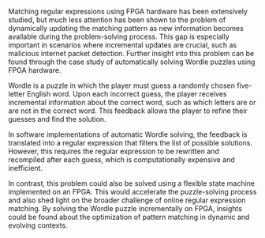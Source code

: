 Matching regular expressions using FPGA hardware has been extensively studied, but much less attention has been shown to the problem of dynamically updating the matching pattern as new information becomes available during the problem-solving process. This gap is especially important in scenarios where incremental updates are crucial, such as malicious internet packet detection. Further insight into this problem can be found through the case study of automatically solving Wordle puzzles using FPGA hardware.

Wordle is a puzzle in which the player must guess a randomly chosen five-letter English word. Upon each incorrect guess, the player receives incremental information about the correct word, such as which letters are or are not in the correct word. This feedback allows the player to refine their guesses and find the solution.

In software implementations of automatic Wordle solving, the feedback is translated into a regular expression that filters the list of possible solutions.  However, this requires the regular expression to be rewritten and recompiled after each guess, which is computationally expensive and inefficient. 

In contrast, this problem could also be solved using a flexible state machine implemented on an FPGA. This would accelerate the puzzle-solving process and also shed light on the broader challenge of online regular expression matching. By solving the Wordle puzzle incrementally on FPGA, insights could be found about the optimization of pattern matching in dynamic and evolving contexts.

